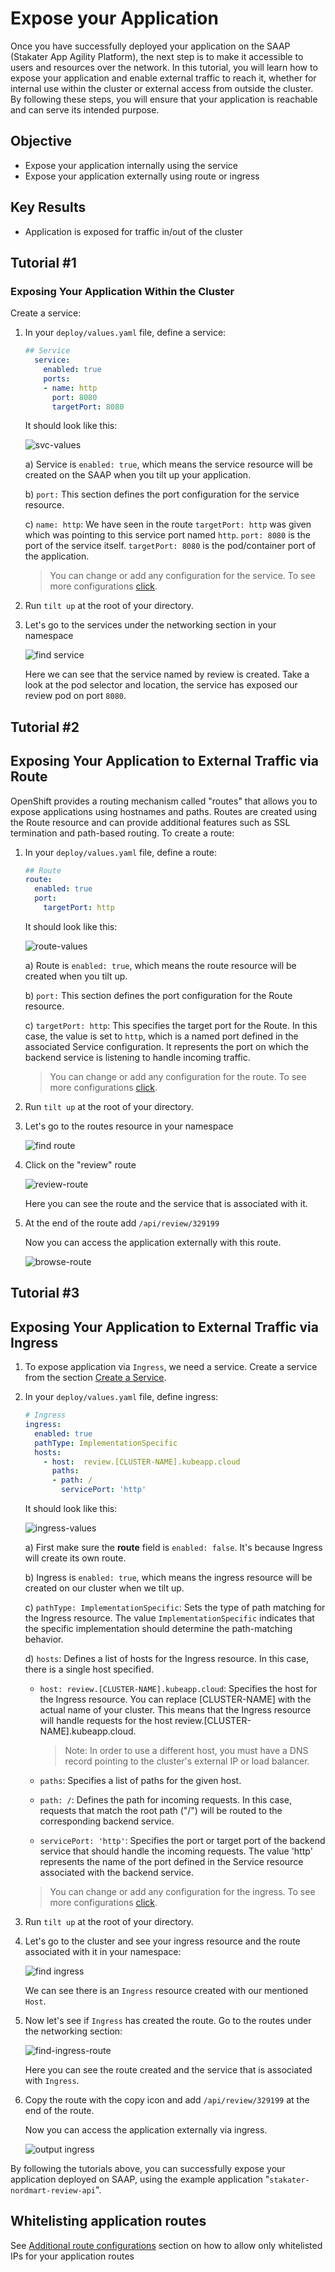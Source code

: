 # Expose your Application

Once you have successfully deployed your application on the SAAP (Stakater App Agility Platform), the next step is to make it accessible to users and resources over the network. In this tutorial, you will learn how to expose your application and enable external traffic to reach it, whether for internal use within the cluster or external access from outside the cluster. By following these steps, you will ensure that your application is reachable and can serve its intended purpose.

## Objective

- Expose your application internally using the service
- Expose your application externally using route or ingress

## Key Results

- Application is exposed for traffic in/out of the cluster

## Tutorial #1

### Exposing Your Application Within the Cluster

Create a service:

1. In your `deploy/values.yaml` file, define a service:

    ```yaml
    ## Service
      service:
        enabled: true
        ports:
        - name: http
          port: 8080
          targetPort: 8080
    ```

    It should look like this:

    ![svc-values](images/svc-values.png)

    a) Service is `enabled: true`, which means the service resource will be created on the SAAP when you tilt up your application.

    b) `port:` This section defines the port configuration for the service resource.

    c) `name: http`: We have seen in the route `targetPort: http` was given which was pointing to this service port named `http`. `port: 8080` is the port of the service itself. `targetPort: 8080` is the pod/container port of the application.

      > You can change or add any configuration for the service. To see more configurations [click](https://github.com/stakater/application.git).

1. Run `tilt up` at the root of your directory.

1. Let's go to the services under the networking section in your namespace

      ![find service](images/svc.png)

    Here we can see that the service named by review is created. Take a look at the pod selector and location, the service has exposed our review pod on port `8080`.

## Tutorial #2

## Exposing Your Application to External Traffic via Route

OpenShift provides a routing mechanism called "routes" that allows you to expose applications using hostnames and paths. Routes are created using the Route resource and can provide additional features such as SSL termination and path-based routing. To create a route:

1. In your `deploy/values.yaml` file, define a route:

    ```yaml
    ## Route
    route:
      enabled: true
      port:
        targetPort: http
    ```

    It should look like this:

    ![route-values](images/route-values.png)

    a) Route is `enabled: true`, which means the route resource will be created when you tilt up.

    b) `port:` This section defines the port configuration for the Route resource.

    c) `targetPort: http`: This specifies the target port for the Route. In this case, the value is set to `http`, which is a named port defined in the associated Service configuration. It represents the port on which the backend service is listening to handle incoming traffic.

    > You can change or add any configuration for the route. To see more configurations [click](https://github.com/stakater/application.git).

1. Run `tilt up` at the root of your directory.

1. Let's go to the routes resource in your namespace

    ![find route](images/find-route.png)

1. Click on the "review" route

    ![review-route](images/review-route.png)

    Here you can see the route and the service that is associated with it.

1. At the end of the route add `/api/review/329199`

    Now you can access the application externally with this route.

    ![browse-route](images/browse-route.png)

## Tutorial #3

## Exposing Your Application to External Traffic via Ingress

1. To expose application via `Ingress`, we need a service. Create a service from the section [Create a Service](#exposing-your-application-within-the-cluster).

1. In your `deploy/values.yaml` file, define ingress:

    ```yaml
    # Ingress
    ingress:
      enabled: true
      pathType: ImplementationSpecific
      hosts:
        - host:  review.[CLUSTER-NAME].kubeapp.cloud
          paths:
          - path: /
            servicePort: 'http'
    ```

    It should look like this:

    ![ingress-values](images/ingress-values.png)

    a) First make sure the **route** field is `enabled: false`. It's because Ingress will create its own route.

    b) Ingress is `enabled: true`, which means the ingress resource will be created on our cluster when we tilt up.

    c) `pathType: ImplementationSpecific`: Sets the type of path matching for the Ingress resource. The value `ImplementationSpecific` indicates that the specific implementation should determine the path-matching behavior.

    d) `hosts`: Defines a list of hosts for the Ingress resource. In this case, there is a single host specified.

      - `host: review.[CLUSTER-NAME].kubeapp.cloud`: Specifies the host for the Ingress resource. You can replace [CLUSTER-NAME] with the actual name of your cluster. This means that the Ingress resource will handle requests for the host review.[CLUSTER-NAME].kubeapp.cloud.

        > Note: In order to use a different host, you must have a DNS record pointing to the cluster's external IP or load balancer.

      - `paths`: Specifies a list of paths for the given host.

      - `path: /`: Defines the path for incoming requests. In this case, requests that match the root path ("/") will be routed to the corresponding backend service.

      - `servicePort: 'http'`: Specifies the port or target port of the backend service that should handle the incoming requests. The value 'http' represents the name of the port defined in the Service resource associated with the backend service.

    > You can change or add any configuration for the ingress. To see more configurations [click](https://github.com/stakater/application.git).

1. Run `tilt up` at the root of your directory.

1. Let's go to the cluster and see your ingress resource and the route associated with it in your namespace:

    ![find ingress](images/find-ingress.png)

    We can see there is an `Ingress` resource created with our mentioned `Host`.

1. Now let's see if `Ingress` has created the route. Go to the routes under the networking section:

    ![find-ingress-route](images/find-ingress-route.png)

   Here you can see the route created and the service that is associated with `Ingress`.

1. Copy the route with the copy icon and add `/api/review/329199` at the end of the route.

    Now you can access the application externally via ingress.

    ![output ingress](images/output.png)

By following the tutorials above, you can successfully expose your application deployed on SAAP, using the example application "`stakater-nordmart-review-api`".

## Whitelisting application routes

See [Additional route configurations](../../../../for-administrators/secure-your-cluster/secure-routes.md#additional-route-configuration) section on how to allow only whitelisted IPs for your application routes
